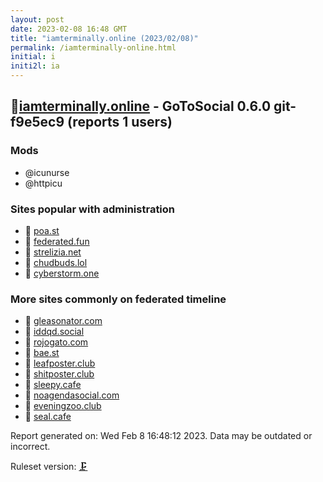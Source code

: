 ```yaml
---
layout: post
date: 2023-02-08 16:48 GMT
title: "iamterminally.online (2023/02/08)"
permalink: /iamterminally-online.html
initial: i
initi2l: ia
---
```


## 🐘[iamterminally.online](https://iamterminally.online) - GoToSocial 0.6.0 git-f9e5ec9  (reports 1 users)

### Mods
 * @icunurse
 * @httpicu

### Sites popular with administration

* 🧸 [poa.st](/poa-st.html)
* 🧸 [federated.fun](/federated-fun.html)
* 🧸 [strelizia.net](/strelizia-net.html)
* 🧸 [chudbuds.lol](/chudbuds-lol.html)
* 🐘 [cyberstorm.one](/cyberstorm-one.html)

### More sites commonly on federated timeline

* 🧸 [gleasonator.com](/gleasonator-com.html)
* 🧸 [iddqd.social](/iddqd-social.html)
* 🧸 [rojogato.com](/rojogato-com.html)
* 🧸 [bae.st](/bae-st.html)
* 🧸 [leafposter.club](/leafposter-club.html)
* 🧸 [shitposter.club](/shitposter-club.html)
* 🧸 [sleepy.cafe](/sleepy-cafe.html)
* 💉 [noagendasocial.com](/noagendasocial-com.html)
* 🐘 [eveningzoo.club](/eveningzoo-club.html)
* 🐘 [seal.cafe](/seal-cafe.html)

Report generated on: Wed Feb  8 16:48:12 2023. Data may be outdated or incorrect.

Ruleset version: [🗜](/version-clamp)

